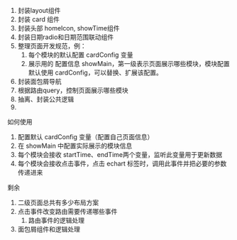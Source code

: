 1. 封装layout组件
2. 封装 card 组件
3. 封装头部 homeIcon, showTime组件
4. 封装日期radio和日期范围联动组件
5. 整理页面开发规范，例：
   1. 每个模块的默认配置 cardConfig 变量
   2. 展示用的 配置信息 showMain，第一级表示页面展示哪些模块，模块配置默认使用 cardConfig，可以替换、扩展该配置。
6. 封装面包屑导航
7. 根据路由query，控制页面展示哪些模块
8. 抽离、封装公共逻辑
9. 

如何使用
1. 配置默认 cardConfig 变量（配置自己页面信息）
2. 在 showMain 中配置实际展示的模块信息
3. 每个模块会接收 startTime、endTime两个变量，监听此变量用于更新数据
4. 每个模块会接收点击事件，点击 echart 标签时，调用此事件并把必要的参数传递进来


剩余
1. 二级页面总共有多少布局方案
2. 点击事件改变路由需要传递哪些事件
   1. 路由事件的逻辑处理
3. 面包屑组件和逻辑处理